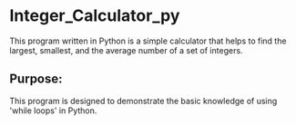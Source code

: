 # Integer_Calculator_py
This program written in Python is a simple calculator that helps to find the largest, smallest, and the average number of a set of integers.

## Purpose:
This program is designed to demonstrate the basic knowledge of using 'while loops' in Python.
